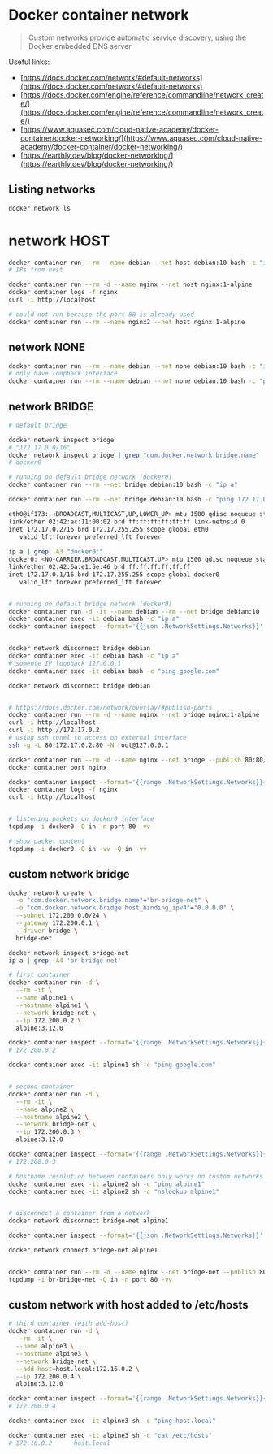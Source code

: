 # Docker container network

> Custom networks provide automatic service discovery, using the Docker embedded DNS server

Useful links:
- [https://docs.docker.com/network/#default-networks](https://docs.docker.com/network/#default-networks)
- [https://docs.docker.com/engine/reference/commandline/network_create/](https://docs.docker.com/engine/reference/commandline/network_create/)
- [https://www.aquasec.com/cloud-native-academy/docker-container/docker-networking/](https://www.aquasec.com/cloud-native-academy/docker-container/docker-networking/)
- [https://earthly.dev/blog/docker-networking/](https://earthly.dev/blog/docker-networking/)


## Listing networks

```bash
docker network ls
```


# network HOST

```bash
docker container run --rm --name debian --net host debian:10 bash -c "ip a"
# IPs from host

docker container run --rm -d --name nginx --net host nginx:1-alpine
docker container logs -f nginx
curl -i http://localhost

# could not run because the port 80 is already used
docker container run --rm --name nginx2 --net host nginx:1-alpine
```


## network NONE

```bash
docker container run --rm --name debian --net none debian:10 bash -c "ip a"
# only have loopback interface
docker container run --rm --name debian --net none debian:10 bash -c "ping google.com"
```


## network BRIDGE

```bash
# default bridge

docker network inspect bridge
# "172.17.0.0/16"
docker network inspect bridge | grep "com.docker.network.bridge.name"
# docker0

# running on default bridge network (docker0)
docker container run --rm --net bridge debian:10 bash -c "ip a"

docker container run --rm --net bridge debian:10 bash -c "ping 172.17.0.1"

eth0@if173: <BROADCAST,MULTICAST,UP,LOWER_UP> mtu 1500 qdisc noqueue state UP group default
link/ether 02:42:ac:11:00:02 brd ff:ff:ff:ff:ff:ff link-netnsid 0
inet 172.17.0.2/16 brd 172.17.255.255 scope global eth0
   valid_lft forever preferred_lft forever
 
ip a | grep -A3 "docker0:"
docker0: <NO-CARRIER,BROADCAST,MULTICAST,UP> mtu 1500 qdisc noqueue state DOWN group default
link/ether 02:42:6a:e1:5e:46 brd ff:ff:ff:ff:ff:ff
inet 172.17.0.1/16 brd 172.17.255.255 scope global docker0
   valid_lft forever preferred_lft forever


# running on default bridge network (docker0)
docker container run -d -it --name debian --rm --net bridge debian:10
docker container exec -it debian bash -c "ip a"
docker container inspect --format='{{json .NetworkSettings.Networks}}' debian


docker network disconnect bridge debian
docker container exec -it debian bash -c "ip a"
# somente IP loopback 127.0.0.1
docker container exec -it debian bash -c "ping google.com"

docker network disconnect bridge debian


# https://docs.docker.com/network/overlay/#publish-ports
docker container run --rm -d --name nginx --net bridge nginx:1-alpine
curl -i http://localhost
curl -i http://172.17.0.2
# using ssh tunel to access on external interface
ssh -g -L 80:172.17.0.2:80 -N root@127.0.0.1

docker container run --rm -d --name nginx --net bridge --publish 80:80/tcp nginx:1-alpine
docker container port nginx

docker container inspect --format='{{range .NetworkSettings.Networks}}{{.IPAddress}}{{end}}' nginx
docker container logs -f nginx
curl -i http://localhost


# listening packets on docker0 interface
tcpdump -i docker0 -Q in -n port 80 -vv

# show packet content
tcpdump -i docker0 -Q in -vv -Q in -vv
```


## custom network bridge

```bash
docker network create \
  -o "com.docker.network.bridge.name"="br-bridge-net" \
  -o "com.docker.network.bridge.host_binding_ipv4"="0.0.0.0" \
  --subnet 172.200.0.0/24 \
  --gateway 172.200.0.1 \
  --driver bridge \
  bridge-net

docker network inspect bridge-net
ip a | grep -A4 'br-bridge-net'

# first container
docker container run -d \
  --rm -it \
  --name alpine1 \
  --hostname alpine1 \
  --network bridge-net \
  --ip 172.200.0.2 \
  alpine:3.12.0

docker container inspect --format='{{range .NetworkSettings.Networks}}{{.IPAddress}}{{end}}' alpine1
# 172.200.0.2

docker container exec -it alpine1 sh -c "ping google.com"


# second container
docker container run -d \
  --rm -it \
  --name alpine2 \
  --hostname alpine2 \
  --network bridge-net \
  --ip 172.200.0.3 \
  alpine:3.12.0

docker container inspect --format='{{range .NetworkSettings.Networks}}{{.IPAddress}}{{end}}' alpine2
# 172.200.0.3

# hostname resolution between containers only works on custom networks
docker container exec -it alpine2 sh -c "ping alpine1"
docker container exec -it alpine2 sh -c "nslookup alpine1"


# disconnect a container from a network
docker network disconnect bridge-net alpine1

docker container inspect --format='{{json .NetworkSettings.Networks}}' alpine1

docker network connect bridge-net alpine1


docker container run --rm -d --name nginx --net bridge-net --publish 80:80/tcp nginx:1-alpine
tcpdump -i br-bridge-net -Q in -n port 80 -vv
```


## custom network with host added to /etc/hosts

```bash
# third container (with add-host)
docker container run -d \
  --rm -it \
  --name alpine3 \
  --hostname alpine3 \
  --network bridge-net \
  --add-host=host.local:172.16.0.2 \
  --ip 172.200.0.4 \
  alpine:3.12.0

docker container inspect --format='{{range .NetworkSettings.Networks}}{{.IPAddress}}{{end}}' alpine3
# 172.200.0.4

docker container exec -it alpine3 sh -c "ping host.local"

docker container exec -it alpine3 sh -c "cat /etc/hosts"
# 172.16.0.2      host.local
```

